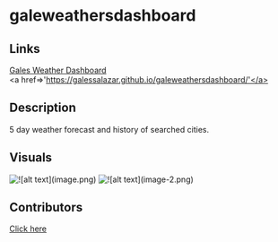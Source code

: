 # galeweathersdashboard

## Links

<a href= 'https://github.com/galessalazar/galeweathersdashboard'>Gales Weather Dashboard</a><br>
<a href=>'https://galessalazar.github.io/galeweathersdashboard/'</a>

## Description

5 day weather forecast and history of searched cities.

## Visuals

<img src='' alt='![alt text](image.png)'/>

<img src='' alt='![alt text](image-2.png)'/>

## Contributors

<a href='https://github.com/galessalazar'>Click here</a>
